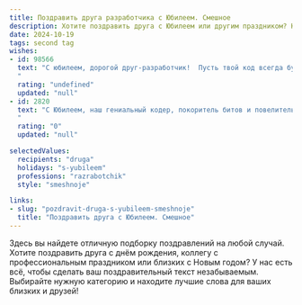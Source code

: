 ```yaml
---
title: Поздравить друга разработчика с Юбилеем. Смешное
description: Хотите поздравить друга с Юбилеем или другим праздником? Наш ИИ создаст незабываемое поздравление, а вы обязательно выделитесь среди других.  
date: 2024-10-19
tags: second tag
wishes:
- id: 98566
  text: "С юбилеем, дорогой друг-разработчик!  Пусть твой код всегда будет чистым, баги – редким гостем, а дедлайны – лишь поводом похвастаться скоростью реакции, сравнимой разве что со скоростью света (или, в крайнем случае, хорошего интернета)!  Желаю тебе горы успешно завершенных проектов, океана вдохновения и чтобы твой кофе всегда был горячим, а сисадмин – добрым!  С Днём рождения!
  "
  rating: "undefined"
  updated: "null"
- id: 2820
  text: "С Юбилеем, наш гениальный кодер, покоритель битов и повелитель багов! Желаем, чтобы твой код всегда компилировался с первого раза, дедлайны сами собой отодвигались, а кофе был вкусным и бесконечным. Пусть твой внутренний оптимизатор не знает сбоев, а жизненный цикл будет полон радости, как фронтенд яркими красками!
  "
  rating: "0"
  updated: "null"

selectedValues:
  recipients: "druga"
  holidays: "s-yubileem"
  professions: "razrabotchik"
  style: "smeshnoje"

links:
- slug: "pozdravit-druga-s-yubileem-smeshnoje"
  title: "Поздравить друга с Юбилеем. Смешное"
---
```


Здесь вы найдете отличную подборку поздравлений на любой случай. 
Хотите поздравить друга с днём рождения, коллегу с профессиональным праздником или близких с Новым годом? У нас есть всё, чтобы сделать ваш поздравительный текст незабываемым. Выбирайте нужную категорию и находите лучшие слова для ваших близких и друзей!
